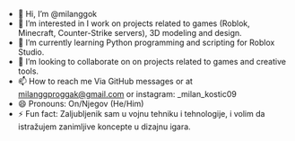 - 👋 Hi, I’m @milanggok
- 👀 I’m interested in I work on projects related to games (Roblok, Minecraft, Counter-Strike servers), 3D modeling and design.
- 🌱 I’m currently learning Python programming and scripting for Roblox Studio.
- 💞️ I’m looking to collaborate on on projects related to games and creative tools.
- 📫 How to reach me Via GitHub messages or at milanggproggak@gmail.com or instagram: _milan_kostic09
- 😄 Pronouns: On/Njegov (He/Him)
- ⚡ Fun fact: Zaljubljenik sam u vojnu tehniku i tehnologije, i volim da istražujem zanimljive koncepte u dizajnu igara.

<!---
milanggok/milanggok is a ✨ special ✨ repository because its `README.md` (this file) appears on your GitHub profile.
You can click the Preview link to take a look at your changes.
--->
